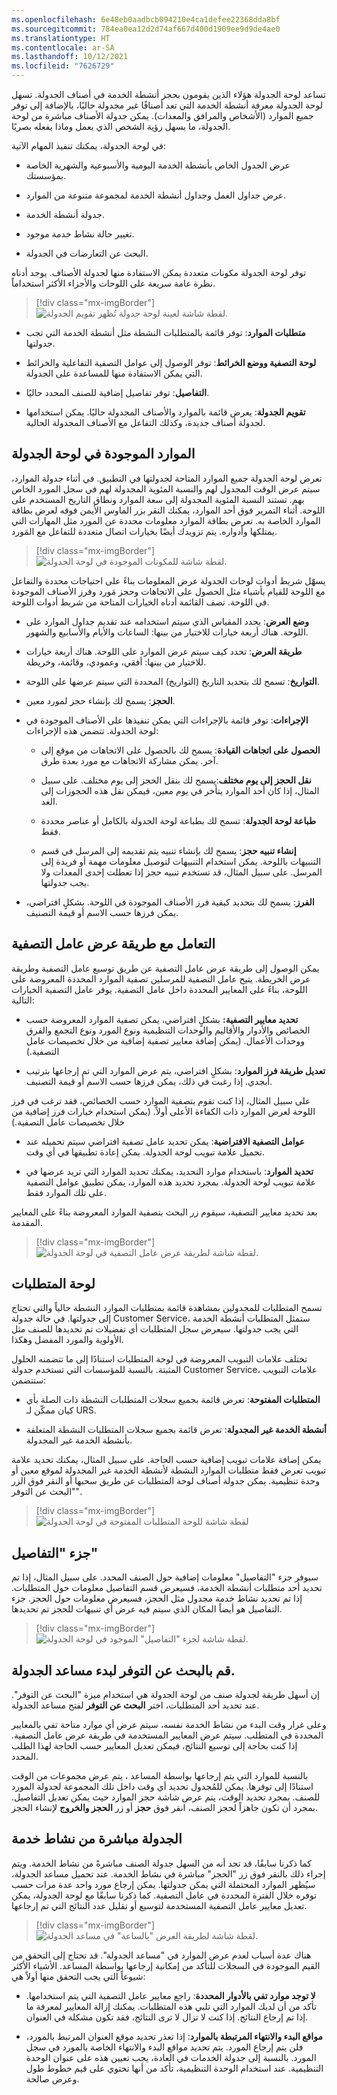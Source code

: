 ```yaml
---
ms.openlocfilehash: 6e48eb0aadbcb094210e4ca1defee22368dda8bf
ms.sourcegitcommit: 784ea0ea12d2d74af667d400d1909ee9d9de4ae0
ms.translationtype: HT
ms.contentlocale: ar-SA
ms.lasthandoff: 10/12/2021
ms.locfileid: "7626729"
---
```

تساعد لوحة الجدولة هؤلاء الذين يقومون بحجز أنشطة الخدمة في أصناف الجدولة. تسهل لوحة الجدولة معرفة أنشطة الخدمة التي تعد أصنافًا غير مجدولة حاليًا، بالإضافة إلى توفر جميع الموارد (الأشخاص والمرافق والمعدات). يمكن جدولة الأصناف مباشرة من لوحة الجدولة، ما يسهل رؤية الشخص الذي يعمل وماذا يفعله بصريًا.

في لوحة الجدولة، يمكنك تنفيذ المهام الآتية:

-   عرض الجدول الخاص بأنشطة الخدمة اليومية والأسبوعية والشهرية الخاصة بمؤسستك.

-   عرض جداول العمل وجداول أنشطة الخدمة لمجموعة متنوعة من الموارد.

-   جدولة أنشطة الخدمة.

-   تغيير حالة نشاط خدمة موجود.

-   البحث عن التعارضات في الجدولة.

توفر لوحة الجدولة مكونات متعددة يمكن الاستفادة منها لجدولة الأصناف. يوجد أدناه نظرة عامة سريعة على اللوحات والأجزاء الأكثر استخداماً.

> [!div class="mx-imgBorder"]
> ![لقطة شاشة لعينة لوحة جدولة تُظهر تقويم الجدولة.](../media/4-schedule-board.png)

-   **متطلبات الموارد**: توفر قائمة بالمتطلبات النشطة مثل أنشطة الخدمة التي تجب جدولتها.

-   **لوحة التصفية ووضع الخرائط**: توفر الوصول إلى عوامل التصفية التفاعلية والخرائط التي يمكن الاستفادة منها للمساعدة على الجدولة.

-   **التفاصيل**: توفر تفاصيل إضافية للصنف المحدد حاليًا.

-   **تقويم الجدولة**: يعرض قائمة بالموارد والأصناف المجدولة حاليًا. يمكن استخدامها لجدولة أصناف جديدة، وكذلك التفاعل مع الأصناف المجدولة الحالية.

## <a name="resources-in-the-schedule-board"></a>الموارد الموجودة في لوحة الجدولة

تعرض لوحة الجدولة جميع الموارد المتاحة لجدولتها في التطبيق. في أثناء جدولة الموارد، سيتم عرض الوقت المجدول لهم والنسبة المئوية المجدولة لهم في سجل المورد الخاص بهم.
تستند النسبة المئوية المجدولة إلى سعة الموارد ونطاق التاريخ المستخدم على اللوحة. أثناء التمرير فوق أحد الموارد، يمكنك النقر بزر الماوس الأيمن فوقه لعرض بطاقة الموارد الخاصة به. تعرض بطاقة الموارد معلومات محددة عن المورد مثل المهارات التي يمتلكها وأدواره. يتم تزويدك أيضًا بخيارات اتصال متعددة للتفاعل مع المَورد.

> [!div class="mx-imgBorder"]
> ![لقطة شاشة للمكونات الموجودة في لوحة الجدولة.](../media/4-schedule-board-components.png)

يسهّل شريط أدوات لوحات الجدولة عرض المعلومات بناءً على احتياجات محددة والتفاعل مع اللوحة للقيام بأشياء مثل الحصول على الاتجاهات وحجز مَورد وفرز الأصناف الموجودة في اللوحة. تصف القائمة أدناه الخيارات المتاحة من شريط أدوات اللوحة.

-   **وضع العرض**: يحدد المقياس الذي سيتم استخدامه عند تقديم جداول الموارد على اللوحة. هناك أربعة خيارات للاختيار من بينها: الساعات والأيام والأسابيع والشهور.

-   **طريقة العرض**: تحدد كيف سيتم عرض الموارد على اللوحة. هناك أربعة خيارات للاختيار من بينها: أفقي، وعمودي، وقائمة، وخريطة.

-   **التواريخ**: تسمح لك بتحديد التاريخ (التواريخ) المحددة التي سيتم عرضها على اللوحة.

-   **الحجز**: يسمح لك بإنشاء حجز لمورد معين.

-   **الإجراءات**: توفر قائمة بالإجراءات التي يمكن تنفيذها على الأصناف الموجودة في لوحة الجدولة. تتضمن هذه الإجراءات:

    -   **الحصول على اتجاهات القيادة**: يسمح لك بالحصول على الاتجاهات من موقع إلى آخر. يمكن مشاركة الاتجاهات مع مورد بعدة طرق.

    -   **نقل الحجز إلى يوم مختلف**:يسمح لك بنقل الحجز إلى يوم مختلف. على سبيل المثال، إذا كان أحد الموارد يتأخر في يوم معين، فيمكن نقل هذه الحجوزات إلى الغد.

    -   **طباعة لوحة الجدولة**: تسمح لك بطباعة لوحة الجدولة بالكامل أو عناصر محددة فقط.

    -   **إنشاء تنبيه حجز**: يسمح لك بإنشاء تنبيه يتم تقديمه إلى المرسل في قسم التنبيهات باللوحة. يمكن استخدام التنبيهات لتوصيل معلومات مهمة أو فريدة إلى المرسل.
        على سبيل المثال، قد تستخدم تنبيه حجز إذا تعطلت إحدى المعدات ولا يجب جدولتها.

-   **الفرز**: يسمح لك بتحديد كيفية فرز الأصناف الموجودة في اللوحة. بشكلٍ افتراضي، يمكن فرزها حسب الاسم أو قيمة التصنيف.

## <a name="work-with-the-filter-view"></a>التعامل مع طريقة عرض عامل التصفية

يمكن الوصول إلى طريقة عرض عامل التصفية عن طريق توسيع عامل التصفية وطريقة عرض الخريطة. يتيح عامل التصفية للمرسلين تصفية الموارد المحددة المعروضة على اللوحة، بناءً على المعايير المحددة داخل عامل التصفية. يوفر عامل التصفية الخيارات التالية:

-   **تحديد معايير التصفية:** بشكلٍ افتراضي، يمكن تصفية الموارد المعروضة حسب الخصائص والأدوار والأقاليم والوحدات التنظيمية ونوع المورد ونوع التجمع والفرق ووحدات الأعمال. (يمكن إضافة معايير تصفية إضافية من خلال تخصيصات عامل التصفية.)

-   **تعديل طريقة فرز الموارد**: بشكلٍ افتراضي، يتم عرض الموارد التي تم إرجاعها بترتيب أبجدي. إذا رغبت في ذلك، يمكن فرزها حسب الاسم أو قيمة التصنيف.

على سبيل المثال، إذا كنت تقوم بتصفية الموارد حسب الخصائص، فقد ترغب في فرز اللوحة لعرض الموارد ذات الكفاءة الأعلى أولاً.
(يمكن استخدام خيارات فرز إضافية من خلال تخصيصات عامل التصفية.)

-   **عوامل التصفية الافتراضية**: يمكن تحديد عامل تصفية افتراضي سيتم تحميله عند تحميل علامة تبويب لوحة الجدولة. يمكن إعادة تطبيقها في أي وقت.

-   **تحديد الموارد**: باستخدام موارد التحديد، يمكنك تحديد الموارد التي تريد عرضها في علامة تبويب لوحة الجدولة. بمجرد تحديد هذه الموارد، يمكن تطبيق عوامل التصفية على تلك الموارد فقط.

بعد تحديد معايير التصفية، سيقوم زر البحث بتصفية الموارد المعروضة بناءً على المعايير المقدمة.

> [!div class="mx-imgBorder"]
> ![لقطة شاشة لطريقة عرض عامل التصفية في لوحة الجدولة.](../media/4-filter-view.png)

## <a name="requirements-panel"></a>لوحة المتطلبات

تسمح المتطلبات للمجدولين بمشاهدة قائمة بمتطلبات الموارد النشطة حالياً والتي تحتاج إلى جدولتها. في حالة جدولة Customer Service، ستمثل المتطلبات أنشطة الخدمة التي يجب جدولتها. سيعرض سجل المتطلبات أي تفضيلات تم تحديدها للصنف مثل الأولوية والمورد المفضل وهكذا.

تختلف علامات التبويب المعروضة في لوحة المتطلبات استنادًا إلى ما تتضمنه الحلول المثبتة. بالنسبة للمؤسسات التي تستخدم جدولة Customer Service، علامات التبويب ستتضمن:

-   **المتطلبات المفتوحة**: تعرض قائمة بجميع سجلات المتطلبات النشطة ذات الصلة بأي كيان ممكّن لـ URS.

-   **أنشطة الخدمة غير المجدولة**: تعرض قائمة بجميع سجلات المتطلبات النشطة المتعلقة بأنشطة الخدمة غير المجدولة.

يمكن إضافة علامات تبويب إضافية حسب الحاجة. على سبيل المثال، يمكنك تحديد علامة تبويب تعرض فقط متطلبات الموارد النشطة لأنشطة الخدمة غير المجدولة لموقع معين أو وحدة تنظيمية. يمكن جدولة أصناف لوحة المتطلبات عن طريق سحبها أو النقر فوق الزر "البحث عن التوفر".

> [!div class="mx-imgBorder"]
> ![لقطة شاشة للوحة المتطلبات المفتوحة في لوحة الجدولة](../media/4-requirements-panel.png)

## <a name="details-pane"></a>جزء "التفاصيل"

سيوفر جزء "التفاصيل" معلومات إضافية حول الصنف المحدد. على سبيل المثال، إذا تم تحديد أحد متطلبات أنشطة الخدمة، فسيعرض قسم التفاصيل معلومات حول المتطلبات. إذا تم تحديد نشاط خدمة مجدول مثل الحجز، فسيعرض معلومات حول الحجز. جزء التفاصيل هو أيضاً المكان الذي سيتم فيه عرض أي تنبيهات للحجز تم تحديدها.

> [!div class="mx-imgBorder"]
> ![لقطة شاشة لجزء "التفاصيل" الموجود في لوحة الجدولة.](../media/4-details-pane.png)

## <a name="find-availability-with-the-schedule-assistant"></a>قم بالبحث عن التوفر لبدء مساعد الجدولة.

إن أسهل طريقة لجدولة صنف من لوحة الجدولة هي استخدام ميزة "البحث عن التوفر". عند تحديد أحد المتطلبات، اختر **البحث عن التوفر** لفتح مساعد الجدولة.

وعلى غرار وقت البدء من نشاط الخدمة نفسه، سيتم عرض أي موارد متاحة تفي بالمعايير المحددة في المتطلب.
سيتم عرض المعايير المستخدمة في طريقة عرض عامل التصفية. إذا كنت بحاجة إلى توسيع النتائج، فيمكن تعديل المعايير حسب الحاجة لهذا الطلب المحدد.

بالنسبة للموارد التي يتم إرجاعها بواسطة المساعد ، يتم عرض مجموعات من الوقت استنادًا إلى توفرها. يمكن للمُجدول تحديد أي وقت داخل تلك المجموعة لجدولة المورد للصنف. بمجرد تحديد الوقت، يتم عرض شاشة حجز الموارد حيث يمكن تعديل التفاصيل. بمجرد أن تكون جاهزاً لحجز الصنف، انقر فوق **حجز** أو زر **الحجز والخروج** لإنشاء الحجز.

## <a name="scheduling-directly-from-a-service-activity"></a>الجدولة مباشرة من نشاط خدمة

كما ذكرنا سابقًا، قد تجد أنه من السهل جدولة الصنف مباشرةً من نشاط الخدمة. ويتم إجراء ذلك بالنقر فوق زر "الحجز" مباشرة في نشاط الخدمة. عند تحميل مساعد الجدولة، سيُظهر الموارد المحتملة التي يمكن جدولتها. يمكن إرجاع مورد واحد عدة مرات حسب توفره خلال الفترة المحددة في عامل التصفية. كما ذكرنا سابقًا مع لوحة الجدولة، يمكن تعديل معايير عامل التصفية المستخدمة لتوسيع أو تقليل عدد النتائج التي تم إرجاعها.

> [!div class="mx-imgBorder"]
> ![لقطة شاشة لطريقة العرض "بالساعة" في مساعد الجدولة.](../media/4-schedule-assistant.png)

هناك عدة أسباب لعدم عرض الموارد في "مساعد الجدولة". قد تحتاج إلى التحقق من القيم الموجودة في السجلات للتأكد من إمكانية إرجاعها بواسطة المساعد. الأشياء الأكثر شيوعاً التي يجب التحقق منها أولاً هي:

-   **لا توجد موارد تفي بالأدوار المحددة**: راجع معايير عامل التصفية التي يتم استخدامها. تأكد من أن لديك الموارد التي تلبي هذه المتطلبات.
    يمكنك إزالة المعايير لمعرفة ما إذا تم إرجاع النتائج. إذا كنت لا تزال لا ترى النتائج، فقد تكون مشكلة في العنوان.

-   **مواقع البدء والانتهاء المرتبطة بالموارد**: إذا تعذر تحديد موقع العنوان المرتبط بالمورد، فلن يتم إرجاع المورد. يتم تحديد مواقع البدء والانتهاء الخاصة بالمورد في سجل المورد. بالنسبة إلى جدولة الخدمات في العادة، يجب تعيين هذه على عنوان الوحدة التنظيمية. عند استخدام الوحدة التنظيمية، تأكد من أنها تحتوي على قيم خطوط طول وعرض صالحة.
